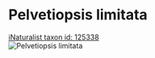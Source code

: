 
Pelvetiopsis limitata
=====================
  
[iNaturalist taxon id: 125338](https://www.inaturalist.org/taxa/125338)  
![Pelvetiopsis limitata](https://inaturalist-open-data.s3.amazonaws.com/photos/57206713/medium.jpg)